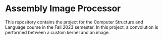 # Assembly Image Processor

This repository contains the project for the Computer Structure and Language course in the Fall 2023 semester. In this project, a convolution is performed between a custom kernel and an image.
